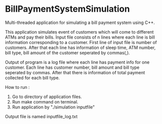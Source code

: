 # BillPaymentSystemSimulation
Multi-threaded application for simulating a bill payment system using C++.

This application simulates event of customers which will come to different ATMs and pay their bills. 
İnput file consists of n lines where each line is bill information corresponding to a customer. First line of input file is number of customers. After that each line has information of sleep time, ATM number, bill type, bill amount of the customer seperated by commas(,).

Output of program is a log file where each line has payment info for one customer. Each line has customer number, bill amount and bill type seperated by commas. After that there is information of total payment collected for each bill type.

How to run :
1. Go to directory of application files.
2. Run make command on terminal.
3. Run application by "./simulation inputfile"

Output file is named inputfile_log.txt
